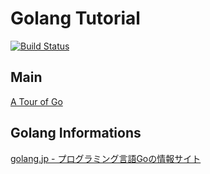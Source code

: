 # Golang Tutorial

[![Build Status](https://travis-ci.org/sqrtxx/golang-tutorial.svg?branch=use-travis-ci)](https://travis-ci.org/sqrtxx/golang-tutorial)

## Main

[A Tour of Go](http://tour.golang.org/)

## Golang Informations

[golang.jp - プログラミング言語Goの情報サイト](http://golang.jp/)
